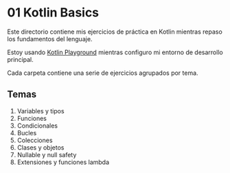 # 01 Kotlin Basics

Este directorio contiene mis ejercicios de práctica en Kotlin mientras repaso los fundamentos del lenguaje.

Estoy usando [Kotlin Playground](https://play.kotlinlang.org/) mientras configuro mi entorno de desarrollo principal.

Cada carpeta contiene una serie de ejercicios agrupados por tema.

## Temas

1. Variables y tipos
2. Funciones
3. Condicionales
4. Bucles
5. Colecciones
6. Clases y objetos
7. Nullable y null safety
8. Extensiones y funciones lambda
